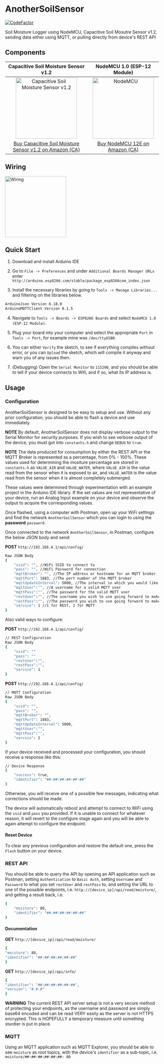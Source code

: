 # AnotherSoilSensor

[![CodeFactor](https://www.codefactor.io/repository/github/appdevelopmentandsuch/anothersoilsensor/badge)](https://www.codefactor.io/repository/github/appdevelopmentandsuch/anothersoilsensor)

Soil Moisture Logger using NodeMCU, Capacitive Soil Mosutre Sensor v1.2, sending data either using MQTT, or pulling directly from device's REST API

## Components

|                                                                   Capacitive Soil Moisture Sensor v1.2                                                                    |                                                         NodeMCU 1.0 (ESP-12 Module)                                                          |
| :-----------------------------------------------------------------------------------------------------------------------------------------------------------------------: | :------------------------------------------------------------------------------------------------------------------------------------------: |
| <img src="https://user-images.githubusercontent.com/73759882/120107299-2f373f80-c126-11eb-969a-d285b51d4b6e.jpg" alt="Capacitive Soil Moisture Sensor v1.2" width="200"/> | <img src="https://user-images.githubusercontent.com/22528729/105792624-5a7a0a00-5f4d-11eb-8d6b-925c647c68b1.jpg" alt="NodeMCU" width="200"/> |
|              [Buy Capacitive Soil Moisture Sensor v1.2 on Amazon (CA)](https://www.amazon.ca/Gikfun-Capacitive-Corrosion-Resistant-Detection/dp/B07H3P1NRM)               |           [Buy NodeMCU 12E on Amazon (CA)](https://www.amazon.ca/KeeYees-Internet-Development-Wireless-Compatible/dp/B07S5Z3VYZ/)            |

## Wiring

<img src="https://user-images.githubusercontent.com/22528729/120115959-6ff57f80-c14b-11eb-9ac0-5149d37bce63.png" alt="Wiring" width="200"/>

## Quick Start

1. Download and install Arduino IDE

2. Go to `File -> Preferences` and under `Additional Boards Manager URLs` enter `http://arduino.esp8266.com/stable/package_esp8266com_index.json`

3. Install the necessary libraries by going to `Tools -> Manage Libraries...` and filtering on the libraries below.

```bash
ArduinoJson Version 6.18.0
ArduinoMQTTClient Version 0.1.5
```

4. Navigate to `Tools -> Boards -> ESP8266 Boards` and select `NodeMCU 1.0 (ESP-12 Module)`.

5. Plug your board into your computer and select the appropriate `Port` in `Tools -> Port`, for example mine was `/dev/ttyUSB0`.

6. You can either `Verify` the sketch, to see if everything compiles without error, or you can `Upload` the sketch, which will compile it anyway and warn you of any issues then.

7. (Debugging) Open the `Serial Monitor` to `115200`, and you should be able to tell if your device connects to Wifi, and if so, what its IP address is.

## Usage

### Configuration

AnotherSoilSensor is designed to be easy to setup and use. Without any prior configuration, you should be able to flash a device and use immediately.

**NOTE** By default, AnotherSoilSensor does not display verbose output to the Serial Monitor for security purposes. If you wish to see verbose output of the device, you must got into `constants.h` and change `DEBUG` to `true`.

**NOTE**
The data produced for consumption by either the REST API or the MQTT Broker is represented as a percentage, from 0% - 100%. These values used for determining the mositure percentage are stored in `constants.h` as `VALUE_AIR` and `VALUE_WATER`, where `VALUE_AIR` is the value read from the sensor when it is exposed to air, and `VALUE_WATER` is the value read from the sensor when it is almost completely submerged.

These values were determined through experimentation with an example project in the Arduino IDE library. If the set values are not representative of your device, run an Analog Input example on your device and observe the output to acquire the corresponding values.

Once flashed, using a computer with Postman, open up your WiFi settings and find the network `AnotherSoilSensor` which you can login to using the **password** `password`.

Once connected to the network `AnotherSoilSensor`, in Postman, configure the below JSON body and send:

**POST** `http://192.168.4.1/api/config/`

```bash
Raw JSON Body
{
    "ssid": "", //WiFi SSID to connect to
    "pass": "", //WiFi Password for connection
    "mqttBroker": "", //The IP address or hostname for an MQTT broker
    "mqttPort": 1883, //The port number of the MQTT broker
    "mqttUpdateInterval": 5000, //The interval in which you would like the device to publish data to the MQTT broker, in milliseconds, minimum is 500 or 0.5 seconds
    "mqttUser":"", //A username for a valid MQTT user
    "mqttPass":"", //The password for the valid MQTT user
    "restUser":"", //The username you wish to use going forward to make authenticated requests to the device
    "restPass":"", //The password you wish to use going forward to make authenticated requests to the device
    "service": 1 //1 for REST, 2 for MQTT
}
```

Also valid ways to configure:

**POST** `http://192.168.4.1/api/config/`

```bash
// REST Configuration
Raw JSON Body
{
    "ssid": ""
    "pass": ""
    "restUser":"",
    "restPass":"",
    "service": 1
}
```

**POST** `http://192.168.4.1/api/config/`

```bash
// MQTT Configuration
Raw JSON Body
{
    "ssid": "",
    "pass": "",
    "mqttBroker": "",
    "mqttPort": 1883,
    "mqttUpdateInterval": 5000,
    "mqttUser":"",
    "mqttPass":"",
    "service": 2
}
```

If your device received and processed your configuration, you should receive a response like this:

```bash
// Device Response
{
    "success": true,
    "identifier": "##:##:##:##:##:##"
}
```

Otherwise, you will receive one of a possible few messages, indicating what corrections should be made.

The device will automatically reboot and attempt to connect to WiFi using the `ssid` and `pass` you provided. If it is unable to connect for whatever reason, it will revert to the configure stage again and you will be able to again attempt to configure the endpoint.

#### Reset Device

To clear any previous configuration and restore the default one, press the `Flash` button on your device.

### REST API

You should be able to query the API by opening an API application such as Postman, setting `Authentication` to `Basic Auth`, setting `Username` and `Password` to what you set `restUser` and `restPass` to, and setting the URL to one of the possible endpoints, i.e. `http://[device_ip]/api/read/moisture/`, and getting a result back, i.e.

```bash
{
    "moisture": 80,
    "identifier": "##:##:##:##:##:##"
}
```

#### Documentation

**GET** `http://[device_ip]/api/read/moisture/`

```bash
{
"moisture": 80,
"identifier": "##:##:##:##:##:##"
}
```

**GET** `http://[device_ip]/api/info/`

```bash
{
"identifier": "##:##:##:##:##:##",
"version": "#.#.#"
}
```

**WARNING** The current REST API server setup is not a very secure method of protecting your endpoints, as the username and password are simply base64 encoded and can be read VERY easily as the server is not HTTPS encrypted. This is HOPEFULLY a temporary measure until something sturdier is put in place.

### MQTT

Using an MQTT application such as MQTT Explorer, you should be able to see `moisture` as root topics, with the device's `identifier` as a sub-topic, i.e. `moisture/##:##:##:##:##:##: 80`
